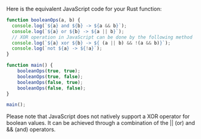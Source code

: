 Here is the equivalent JavaScript code for your Rust function:

```JavaScript
function booleanOps(a, b) {
  console.log(`${a} and ${b} -> ${a && b}`);
  console.log(`${a} or ${b} -> ${a || b}`);
  // XOR operation in JavaScript can be done by the following method
  console.log(`${a} xor ${b} -> ${ (a || b) && !(a && b)}`);
  console.log(`not ${a} -> ${!a}`);
}

function main() {
    booleanOps(true, true);
    booleanOps(true, false);
    booleanOps(false, true);
    booleanOps(false, false);
}

main();
```
Please note that JavaScript does not natively support a XOR operator for boolean values. It can be achieved through a combination of the || (or) and && (and) operators.
